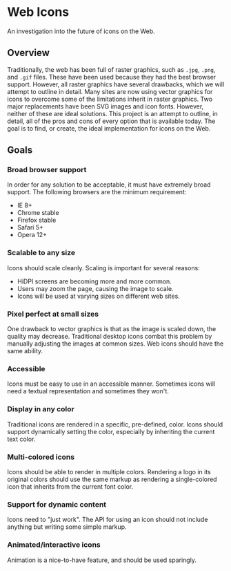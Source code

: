 # Web Icons

An investigation into the future of icons on the Web.

## Overview

Traditionally, the web has been full of raster graphics, such as `.jpg`, `.png`, and `.gif` files. These have been used because they had the best browser support. However, all raster graphics have several drawbacks, which we will attempt to outline in detail. Many sites are now using vector graphics for icons to overcome some of the limitations inherit in raster graphics. Two major replacements have been SVG images and icon fonts. However, neither of these are ideal solutions. This project is an attempt to outline, in detail, all of the pros and cons of every option that is available today. The goal is to find, or create, the ideal implementation for icons on the Web.

## Goals

### Broad browser support

In order for any solution to be acceptable, it must have extremely broad support. The following browsers are the minimum requirement:

* IE 8+
* Chrome stable
* Firefox stable
* Safari 5+
* Opera 12+

### Scalable to any size

Icons should scale cleanly. Scaling is important for several reasons:

* HiDPI screens are becoming more and more common.
* Users may zoom the page, causing the image to scale.
* Icons will be used at varying sizes on different web sites.

### Pixel perfect at small sizes

One drawback to vector graphics is that as the image is scaled down, the quality may decrease. Traditional desktop icons combat this problem by manually adjusting the images at common sizes. Web icons should have the same ability.

### Accessible

Icons must be easy to use in an accessible manner. Sometimes icons will need a textual representation and sometimes they won't.

### Display in any color

Traditional icons are rendered in a specific, pre-defined, color. Icons should support dynamically setting the color, especially by inheriting the current text color.

### Multi-colored icons

Icons should be able to render in multiple colors. Rendering a logo in its original colors should use the same markup as rendering a single-colored icon that inherits from the current font color.

### Support for dynamic content

Icons need to "just work". The API for using an icon should not include anything but writing some simple markup.

### Animated/interactive icons

Animation is a nice-to-have feature, and should be used sparingly.
